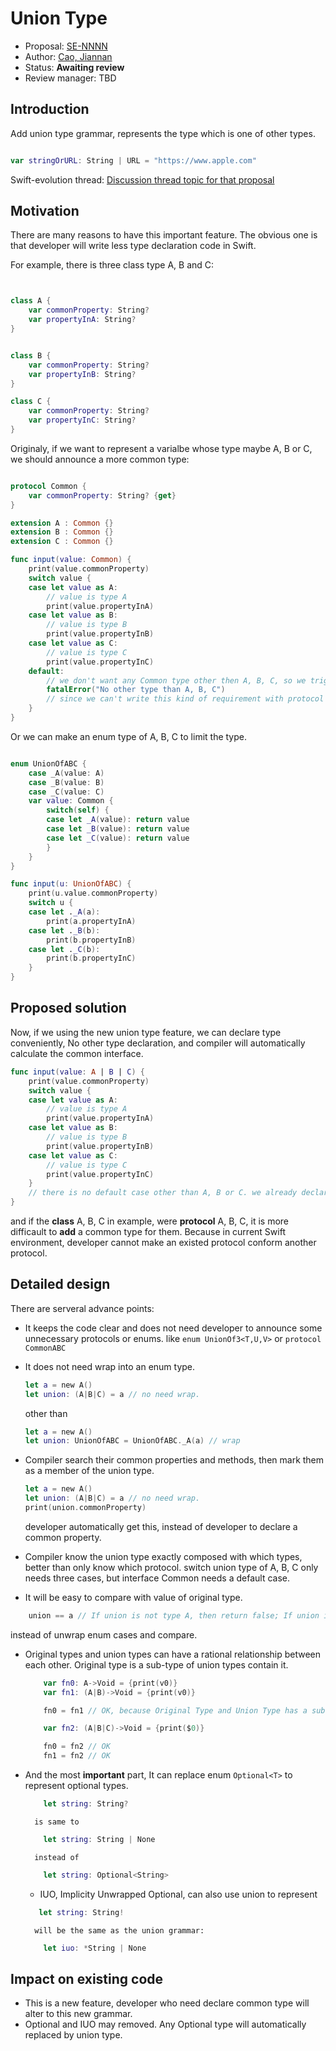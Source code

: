 # Union Type

* Proposal: [SE-NNNN](NNNN-union-type.md)
* Author: [Cao, Jiannan](https://github.com/frogcjn)
* Status: **Awaiting review**
* Review manager: TBD

## Introduction

Add union type grammar, represents the type which is one of other types.

```swift

var stringOrURL: String | URL = "https://www.apple.com"

```

Swift-evolution thread: [Discussion thread topic for that proposal](http://news.gmane.org/gmane.comp.lang.swift.evolution/023056)

## Motivation

There are many reasons to have this important feature.
The obvious one is that developer will write less type declaration code in Swift.

For example, there is three class type A, B and C:

```swift


class A {
    var commonProperty: String?
    var propertyInA: String?
}


class B {
    var commonProperty: String?
    var propertyInB: String?
}

class C {
    var commonProperty: String?
    var propertyInC: String?
}

```

Originaly, if we want to represent a varialbe whose type maybe A, B or C, we should announce a more common type:

```swift

protocol Common {
    var commonProperty: String? {get}
}

extension A : Common {}
extension B : Common {}
extension C : Common {}

func input(value: Common) {
    print(value.commonProperty)
    switch value {
    case let value as A:
        // value is type A
        print(value.propertyInA)
    case let value as B:
        // value is type B
        print(value.propertyInB)
    case let value as C:
        // value is type C
        print(value.propertyInC)
    default:
        // we don't want any Common type other then A, B, C, so we trigger a fatalError
        fatalError("No other type than A, B, C")
        // since we can't write this kind of requirement with protocol
    }
}
```

Or we can make an enum type of A, B, C to limit the type.

```swift

enum UnionOfABC {
    case _A(value: A)
    case _B(value: B)
    case _C(value: C)
    var value: Common {
        switch(self) {
        case let _A(value): return value
        case let _B(value): return value
        case let _C(value): return value
        }
    }
}

func input(u: UnionOfABC) {
    print(u.value.commonProperty)
    switch u {
    case let ._A(a):
        print(a.propertyInA)
    case let ._B(b):
        print(b.propertyInB)
    case let ._C(b):
        print(b.propertyInC)
    }
}
```

## Proposed solution

Now, if we using the new union type feature, we can declare type conveniently,
No other type declaration, and compiler will automatically calculate the common interface.

```swift
func input(value: A | B | C) {
    print(value.commonProperty)
    switch value {
    case let value as A:
        // value is type A
        print(value.propertyInA)
    case let value as B:
        // value is type B
        print(value.propertyInB)
    case let value as C:
        // value is type C
        print(value.propertyInC)
    }
    // there is no default case other than A, B or C. we already declared that.
}
```

and if the **class** A, B, C in example, were **protocol** A, B, C, it is more difficault to **add** a common type for them.
Because in current Swift environment, developer cannot make an existed protocol conform another protocol.

## Detailed design

There are serveral advance points:

* It keeps the code clear and does not need developer to announce some unnecessary protocols or enums.
    like `enum UnionOf3<T,U,V>` or `protocol CommonABC`
* It does not need wrap into an enum type.
    ```swift
    let a = new A()
    let union: (A|B|C) = a // no need wrap.
    ```
    other than

    ```swift
    let a = new A()
    let union: UnionOfABC = UnionOfABC._A(a) // wrap
    ```
* Compiler search their common properties and methods, then mark them as a member of the union type.
    ```swift
    let a = new A()
    let union: (A|B|C) = a // no need wrap.
    print(union.commonProperty)
    ```
    developer automatically get this, instead of developer to declare a common property.

* Compiler know the union type exactly composed with which types, better than only know which protocol.
    switch union type of A, B, C only needs three cases, but interface Common needs a default case.

* It will be easy to compare with value of original type.
```swift
    union == a // If union is not type A, then return false; If union is type A, then compare!!😊
```
instead of unwrap enum cases and compare.

* Original types and union types can have a rational relationship between each other.
    Original type is a sub-type of union types contain it.
    ```swift
        var fn0: A->Void = {print(v0)}
        var fn1: (A|B)->Void = {print(v0)}

        fn0 = fn1 // OK, because Original Type and Union Type has a sub-typing relationship

        var fn2: (A|B|C)->Void = {print($0)}

        fn0 = fn2 // OK
        fn1 = fn2 // OK
    ```
* And the most **important** part, It can replace enum `Optional<T>` to represent optional types.
    ```swift
        let string: String?
    ```
        is same to
    ```swift
        let string: String | None
    ```
        instead of
    ```swift
        let string: Optional<String>
    ```

    * IUO, Implicity Unwrapped Optional, can also use union to represent
     ```swift
        let string: String!
    ```
        will be the same as the union grammar:
    ``` swift
        let iuo: *String | None
    ```


## Impact on existing code

* This is a new feature, developer who need declare common type will alter to this new grammar.
* Optional<Wrapped> and IUO<Wrapped> may removed. Any Optional type will automatically replaced by union type.

